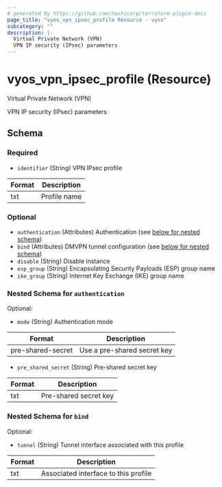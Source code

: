 ```yaml
---
# generated by https://github.com/hashicorp/terraform-plugin-docs
page_title: "vyos_vpn_ipsec_profile Resource - vyos"
subcategory: ""
description: |-
  Virtual Private Network (VPN)
  VPN IP security (IPsec) parameters
---
```


# vyos_vpn_ipsec_profile (Resource)

Virtual Private Network (VPN)

VPN IP security (IPsec) parameters



<!-- schema generated by tfplugindocs -->
## Schema

### Required

- `identifier` (String) VPN IPsec profile

|  Format  |  Description  |
|----------|---------------|
|  txt  |  Profile name  |

### Optional

- `authentication` (Attributes) Authentication (see [below for nested schema](#nestedatt--authentication))
- `bind` (Attributes) DMVPN tunnel configuration (see [below for nested schema](#nestedatt--bind))
- `disable` (String) Disable instance
- `esp_group` (String) Encapsulating Security Payloads (ESP) group name
- `ike_group` (String) Internet Key Exchange (IKE) group name

<a id="nestedatt--authentication"></a>
### Nested Schema for `authentication`

Optional:

- `mode` (String) Authentication mode

|  Format  |  Description  |
|----------|---------------|
|  pre-shared-secret  |  Use a pre-shared secret key  |
- `pre_shared_secret` (String) Pre-shared secret key

|  Format  |  Description  |
|----------|---------------|
|  txt  |  Pre-shared secret key  |


<a id="nestedatt--bind"></a>
### Nested Schema for `bind`

Optional:

- `tunnel` (String) Tunnel interface associated with this profile

|  Format  |  Description  |
|----------|---------------|
|  txt  |  Associated interface to this profile  |
